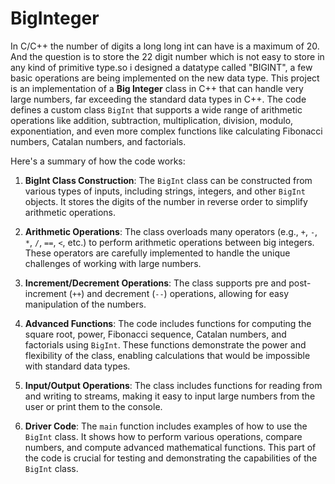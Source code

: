 # BigInteger
In C/C++ the number of digits a long long int can have is a maximum of 20. And the question is to store the 22 digit number which is not easy to store in any kind of primitive type.so i designed a datatype called "BIGINT", a few basic operations are being implemented on the new data type.
This project is an implementation of a **Big Integer** class in C++ that can handle very large numbers, far exceeding the standard data types in C++. The code defines a custom class `BigInt` that supports a wide range of arithmetic operations like addition, subtraction, multiplication, division, modulo, exponentiation, and even more complex functions like calculating Fibonacci numbers, Catalan numbers, and factorials.

Here's a summary of how the code works:

1. **BigInt Class Construction**: The `BigInt` class can be constructed from various types of inputs, including strings, integers, and other `BigInt` objects. It stores the digits of the number in reverse order to simplify arithmetic operations.

2. **Arithmetic Operations**: The class overloads many operators (e.g., `+`, `-`, `*`, `/`, `==`, `<`, etc.) to perform arithmetic operations between big integers. These operators are carefully implemented to handle the unique challenges of working with large numbers.

3. **Increment/Decrement Operations**: The class supports pre and post-increment (`++`) and decrement (`--`) operations, allowing for easy manipulation of the numbers.

4. **Advanced Functions**: The code includes functions for computing the square root, power, Fibonacci sequence, Catalan numbers, and factorials using `BigInt`. These functions demonstrate the power and flexibility of the class, enabling calculations that would be impossible with standard data types.

5. **Input/Output Operations**: The class includes functions for reading from and writing to streams, making it easy to input large numbers from the user or print them to the console.

6. **Driver Code**: The `main` function includes examples of how to use the `BigInt` class. It shows how to perform various operations, compare numbers, and compute advanced mathematical functions. This part of the code is crucial for testing and demonstrating the capabilities of the `BigInt` class.

